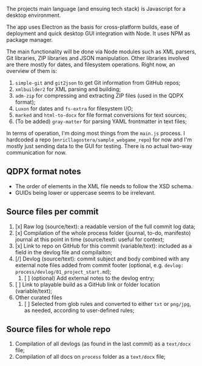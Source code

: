 The projects main language (and ensuing tech stack) is Javascript for a desktop environment.

The app uses Electron as the basis for cross-platform builds, ease of deployment and quick desktop GUI integration with Node. It uses NPM as package manager.

The main functionality will be done via Node modules such as XML parsers, Git libraries, ZIP libraries and JSON manipulation. Other libraries involved are there mostly for dates, and filesystem operations. Right now, an overview of them is:

1. `simple-git` and `git2json` to get Git information from GitHub repos;
2. `xmlbuilder2` for XML parsing and building;
3. `adm-zip` for compressing and extracting ZIP files (used in the QDPX format);
4. `Luxon` for dates and `fs-extra` for filesystem I/O;
5. `marked` and `html-to-docx` for file format conversions for text sources;
6. (To be added) `gray-matter` for parsing YAML frontmatter in text files;

In terms of operation, I'm doing most things from the `main.js` process. I hardcoded a repo (`enricllagostera/sample_webgame_repo`) for now and I'm mostly just sending data to the GUI for testing. There is no actual two-way communication for now.

## QDPX format notes

- The order of elements in the XML file needs to follow the XSD schema.
- GUIDs being lower or uppercase seems to be irrelevant.

## Source files per commit

1. [x] Raw log (source/text): a readable version of the full commit log data;
2. [x] Compilation of the whole process folder (journal, to-do, manifesto) journal at this point in time (source/text): useful for context;
3. [x] Link to repo on GitHub for this commit (variable/text): included as a field in the devlog file and compilaiton;
4. [/] Devlog (source/text): commit subject and body combined with any external note files added from commit footer (optional, e.g. `devlog: process/devlog/01_project_start.md`);
	1. [ ] (optional) Add external notes to the devlog entry;
5. [ ] Link to playable build as a GitHub link or folder location (variable/text);
6. Other curated files
   1. [ ] Selected from glob rules and converted to either `txt` or `png/jpg`, as needed, according to user-defined rules;

## Source files for whole repo

1. Compilation of all devlogs (as found in the last commit) as a `text/docx` file;
2. Compilation of all docs on `process` folder as a `text/docx` file;
